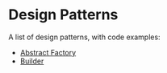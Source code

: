 # Design Patterns

A list of design patterns, with code examples:

- [Abstract Factory](abstractFactory)
- [Builder](builder)